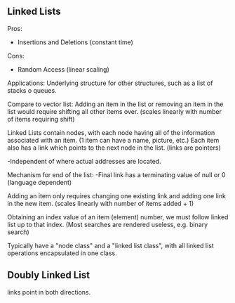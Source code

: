 Linked Lists
------------
Pros:
+ Insertions and Deletions (constant time)

Cons:
- Random Access (linear scaling)

Applications:
Underlying structure for other structures, such as a list of stacks o queues.


Compare to vector list:
Adding an item in the list or removing an item in the list would require shifting
all other items over. (scales linearly with number of items requiring shift)


Linked Lists contain nodes, with each node having all of the information
associated with an item. (1 item can have a name, picture, etc.)
Each item also has a link which points to the next node in the list.
(links are pointers)

-Independent of where actual addresses are located.

Mechanism for end of the list:
-Final link has a terminating value of null or 0 (language dependent)

Adding an item only requires changing one existing link and adding one link in
the new item. (scales linearly with number of items added + 1)

Obtaining an index value of an item (element) number, we must follow linked list
up to that index. (Most searches are rendered useless, e.g. binary search)

Typically have a "node class" and a "linked list class", with all linked list
operations encapsulated in one class.

Doubly Linked List
------------------
links point in both directions.



